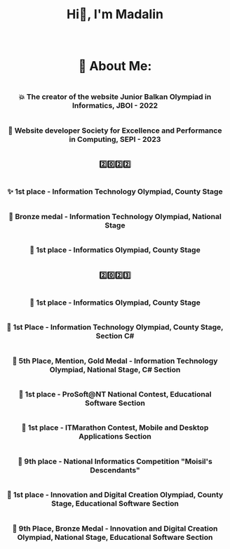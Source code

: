 # <p align="center">Hi👋, I'm Madalin</p>
<br>
<h1 align="center">💫 About Me: </h1>
<h3 align="center">

<br> 💥 The creator of the website Junior Balkan Olympiad in Informatics, JBOI - 2022

<br> 💫 Website developer Society for Excellence and Performance in Computing, SEPI - 2023


<br>
2️⃣0️⃣2️⃣2️⃣

<br>✨️ 1st place - Information Technology Olympiad, County Stage

<br> 🥉 Bronze medal - Information Technology Olympiad, National Stage

<br> 👾 1st place - Informatics Olympiad, County Stage


<br>
2️⃣0️⃣2️⃣3️⃣

<br> 🧠 1st place - Informatics Olympiad, County Stage

<br> 👀 1st Place - Information Technology Olympiad, County Stage, Section C#

<br> 🥇 5th Place, Mention, Gold Medal - Information Technology Olympiad, National Stage, C# Section

<br> 🤖 1st place - ProSoft@NT National Contest, Educational Software Section

<br> 👻 1st place - ITMarathon Contest, Mobile and Desktop Applications Section

<br> 🎊 9th place - National Informatics Competition "Moisil's Descendants"

<br> 🎃 1st place - Innovation and Digital Creation Olympiad, County Stage, Educational Software Section

<br> 🥉 9th Place, Bronze Medal - Innovation and Digital Creation Olympiad, National Stage, Educational Software Section
</h3>
 
